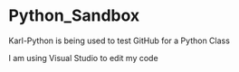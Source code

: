 # Python_Sandbox

Karl-Python is being used to test GitHub for a Python Class

I am using Visual Studio to edit my code
